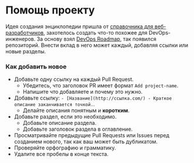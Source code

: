 # Помощь проекту

Идея создания энциклопедии пришла от [справочника 
для веб-разработчиков](https://github.com/doka-guide), захотелось создать что-то похожее 
для DevOps-инженеров. За основу взял [DevOps Roadmap](https://roadmap.sh/devops), 
так появился репозиторий. Внести вклад в него может каждый, добавляя ссылки или новые разделы.

### Как добавить новое

- Добавьте одну ссылку на каждый Pull Request.
  - Убедитесь, что заголовок PR имеет формат `Add project-name`.
  - Напишите что добавляете и почему это нужно.
- Добавьте ссылку: `- [Название](http://ссылка.com/) - Краткое описание заканчивается точкой.`.
  - Делайте описания понятным и **коротким**.
- Добавьте раздел, если это необходимо.
  - Добавьте описание раздела.
  - Добавьте заголовок раздела в оглавление.
- Просматривайте предыдущие Pull Requests или Issues перед созданием нового, так как ваш может быть дубликатом.
- Проверяйте орфографию и грамматику.
- Удалите все пробелы в конце текста.